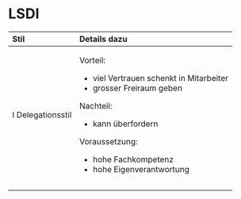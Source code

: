 # LSDI





<table>
  <thead>
    <tr>
      <th style="text-align:left">Stil</th>
      <th style="text-align:left">Details dazu</th>
    </tr>
  </thead>
  <tbody>
    <tr>
      <td style="text-align:left">I Delegationsstil</td>
      <td style="text-align:left">
        <p>Vorteil:</p>
        <ul>
          <li>viel Vertrauen schenkt in Mitarbeiter</li>
          <li>grosser Freiraum geben</li>
        </ul>
        <p>Nachteil:</p>
        <ul>
          <li>kann &#xFC;berfordern</li>
        </ul>
        <p>Voraussetzung:</p>
        <ul>
          <li>hohe Fachkompetenz</li>
          <li>hohe Eigenverantwortung</li>
        </ul>
      </td>
    </tr>
    <tr>
      <td style="text-align:left"></td>
      <td style="text-align:left"></td>
    </tr>
    <tr>
      <td style="text-align:left"></td>
      <td style="text-align:left"></td>
    </tr>
  </tbody>
</table>

